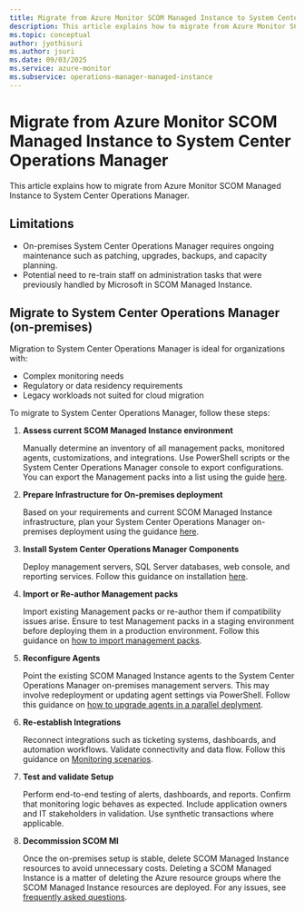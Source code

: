 ```yaml
---
title: Migrate from Azure Monitor SCOM Managed Instance to System Center Operations Manager
description: This article explains how to migrate from Azure Monitor SCOM Managed Instance to System Center Operations Manager.
ms.topic: conceptual
author: jyothisuri
ms.author: jsuri
ms.date: 09/03/2025
ms.service: azure-monitor
ms.subservice: operations-manager-managed-instance
---
```


# Migrate from Azure Monitor SCOM Managed Instance to System Center Operations Manager

This article explains how to migrate from Azure Monitor SCOM Managed Instance to System Center Operations Manager.

## Limitations

- On-premises System Center Operations Manager requires ongoing maintenance such as patching, upgrades, backups, and capacity planning.
- Potential need to re-train staff on administration tasks that were previously handled by Microsoft in SCOM Managed Instance.

## Migrate to System Center Operations Manager (on-premises)

Migration to System Center Operations Manager is ideal for organizations with:

- Complex monitoring needs
- Regulatory or data residency requirements
- Legacy workloads not suited for cloud migration

To migrate to System Center Operations Manager, follow these steps:

1. **Assess current SCOM Managed Instance environment**

   Manually determine an inventory of all management packs, monitored agents, customizations, and integrations. Use PowerShell scripts or the System Center Operations Manager console to export configurations. You can export the Management packs into a list using the guide [here](/system-center/scom/manage-mp-import-remove-delete?view=sc-om-2025&preserve-view=true).

2. **Prepare Infrastructure for On-premises deployment**

   Based on your requirements and current SCOM Managed Instance infrastructure, plan your System Center Operations Manager on-premises deployment using the guidance [here](/system-center/scom/manage-mp-import-remove-delete?view=sc-om-2025&preserve-view=true).

3. **Install System Center Operations Manager Components**

   Deploy management servers, SQL Server databases, web console, and reporting services. Follow this guidance on installation [here](/system-center/scom/deploy-overview?view=sc-om-2025&preserve-view=true).

4. **Import or Re-author Management packs**

   Import existing Management packs or re-author them if compatibility issues arise. Ensure to test Management packs in a staging environment before deploying them in a production environment. Follow this guidance on [how to import management packs](/system-center/scom/manage-mp-import-remove-delete?view=sc-om-2025&preserve-view=true).

5. **Reconfigure Agents**

   Point the existing SCOM Managed Instance agents to the System Center Operations Manager on-premises management servers. This may involve redeployment or updating agent settings via PowerShell. Follow this guidance on [how to upgrade agents in a parallel deplyment](/system-center/scom/deploy-upgrade-agents-parallel?view=sc-om-2025&preserve-view=true).

6. **Re-establish Integrations**

   Reconnect integrations such as ticketing systems, dashboards, and automation workflows. Validate connectivity and data flow. Follow this guidance on [Monitoring scenarios](/system-center/scom/manage-monitoring-scenarios?view=sc-om-2025&preserve-view=true).

7. **Test and validate Setup**

   Perform end-to-end testing of alerts, dashboards, and reports. Confirm that monitoring logic behaves as expected. Include application owners and IT stakeholders in validation. Use synthetic transactions where applicable.

8. **Decommission SCOM MI**

   Once the on-premises setup is stable, delete SCOM Managed Instance resources to avoid unnecessary costs. Deleting a SCOM Managed Instance is a matter of deleting the Azure resource groups where the SCOM Managed Instance resources are deployed. For any issues, see [frequently asked questions](scom-managed-instance-faq#what-is-the-procedure-to-delete-an-instance).
